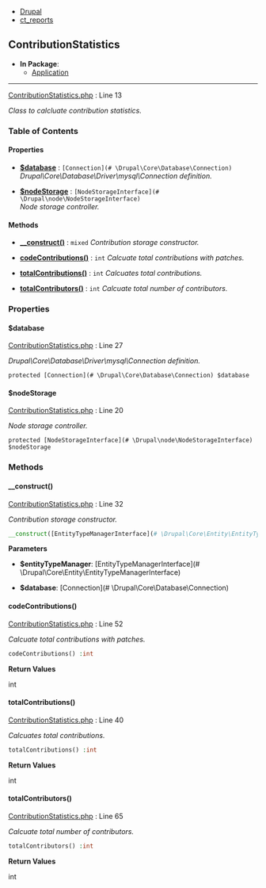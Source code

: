 
- [Drupal](../namespaces/drupal.md)
- [ct_reports](../namespaces/drupal-ct-reports.md)


## ContributionStatistics


- **In Package**:
    - [Application](../packages/Application.md)
  


---





[ContributionStatistics.php](../files/web-modules-custom-ct-reports-src-contributionstatistics.md) : Line 13

*Class to calcluate contribution statistics.*









### Table of Contents









#### Properties
- **[$database](../classes/Drupal-ct-reports-ContributionStatistics.md#database)**
         : `[Connection](# \Drupal\Core\Database\Connection)`  
*Drupal\Core\Database\Driver\mysql\Connection definition.*

- **[$nodeStorage](../classes/Drupal-ct-reports-ContributionStatistics.md#nodestorage)**
         : `[NodeStorageInterface](# \Drupal\node\NodeStorageInterface)`  
*Node storage controller.*


#### Methods
- **[__construct()](../classes/Drupal-ct-reports-ContributionStatistics.md#__construct)**
           : `mixed`
*Contribution storage constructor.*

- **[codeContributions()](../classes/Drupal-ct-reports-ContributionStatistics.md#codecontributions)**
           : `int`
*Calcuate total contributions with patches.*

- **[totalContributions()](../classes/Drupal-ct-reports-ContributionStatistics.md#totalcontributions)**
           : `int`
*Calcuates total contributions.*

- **[totalContributors()](../classes/Drupal-ct-reports-ContributionStatistics.md#totalcontributors)**
           : `int`
*Calcuate total number of contributors.*







### Properties

#### $database

[ContributionStatistics.php](../files/web-modules-custom-ct-reports-src-contributionstatistics.md) : Line 27

*Drupal\Core\Database\Driver\mysql\Connection definition.*


`protected [Connection](# \Drupal\Core\Database\Connection) $database`








#### $nodeStorage

[ContributionStatistics.php](../files/web-modules-custom-ct-reports-src-contributionstatistics.md) : Line 20

*Node storage controller.*


`protected [NodeStorageInterface](# \Drupal\node\NodeStorageInterface) $nodeStorage`










### Methods

#### __construct()

[ContributionStatistics.php](../files/web-modules-custom-ct-reports-src-contributionstatistics.md) : Line 32

*Contribution storage constructor.*

```php
__construct([EntityTypeManagerInterface](# \Drupal\Core\Entity\EntityTypeManagerInterface) $entityTypeManager, [Connection](# \Drupal\Core\Database\Connection) $database) :mixed
```




**Parameters**

- **$entityTypeManager**: [EntityTypeManagerInterface](# \Drupal\Core\Entity\EntityTypeManagerInterface)
    
- **$database**: [Connection](# \Drupal\Core\Database\Connection)
    







#### codeContributions()

[ContributionStatistics.php](../files/web-modules-custom-ct-reports-src-contributionstatistics.md) : Line 52

*Calcuate total contributions with patches.*

```php
codeContributions() :int
```









**Return Values**

int



#### totalContributions()

[ContributionStatistics.php](../files/web-modules-custom-ct-reports-src-contributionstatistics.md) : Line 40

*Calcuates total contributions.*

```php
totalContributions() :int
```









**Return Values**

int



#### totalContributors()

[ContributionStatistics.php](../files/web-modules-custom-ct-reports-src-contributionstatistics.md) : Line 65

*Calcuate total number of contributors.*

```php
totalContributors() :int
```









**Return Values**

int




